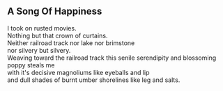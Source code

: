 A Song Of Happiness
-------------------
I took on rusted movies.  
Nothing but that crown of curtains.  
Neither railroad track nor lake nor brimstone  
nor silvery but silvery.  
Weaving toward the railroad track this senile serendipity and blossoming poppy steals me  
with it's decisive magnoliums like eyeballs and lip  
and dull shades of burnt umber shorelines like leg and salts.  
